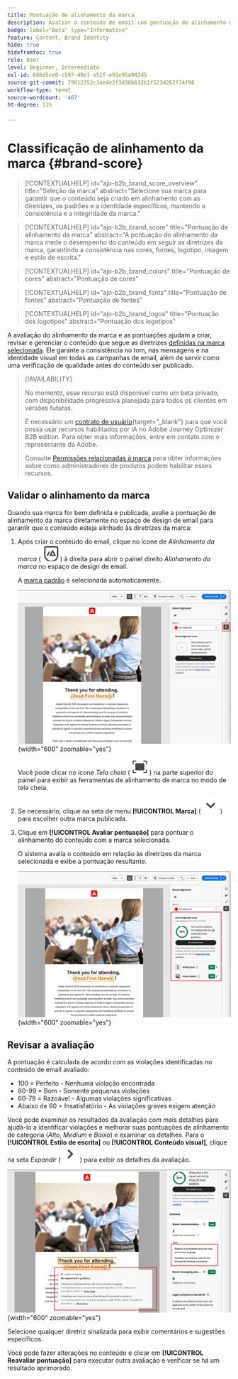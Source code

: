 ```yaml
---
title: Pontuação de alinhamento da marca
description: Avaliar o conteúdo de email com pontuação de alinhamento de marca - valide cores, fontes, logotipos e estilo de escrita em relação às diretrizes da marca no Journey Optimizer B2B edition.
badge: label="Beta" type="Informative"
feature: Content, Brand Identity
hide: true
hidefromtoc: true
role: User
level: Beginner, Intermediate
exl-id: 686d5ce0-c597-48e1-a51f-e91e95a942d5
source-git-commit: 79012352c3ae4e2f3d38b632b1f523d262f74f96
workflow-type: tm+mt
source-wordcount: '467'
ht-degree: 11%

---
```


# Classificação de alinhamento da marca {#brand-score}

>[!CONTEXTUALHELP]
>id="ajo-b2b_brand_score_overview"
>title="Seleção da marca"
>abstract="Selecione sua marca para garantir que o conteúdo seja criado em alinhamento com as diretrizes, os padrões e a identidade específicos, mantendo a consistência e a integridade da marca."

>[!CONTEXTUALHELP]
>id="ajo-b2b_brand_score"
>title="Pontuação de alinhamento da marca"
>abstract="A pontuação do alinhamento da marca mede o desempenho do conteúdo em seguir as diretrizes da marca, garantindo a consistência nas cores, fontes, logotipo, imagem e estilo de escrita."

>[!CONTEXTUALHELP]
>id="ajo-b2b_brand_colors"
>title="Pontuação de cores"
>abstract="Pontuação de cores"

>[!CONTEXTUALHELP]
>id="ajo-b2b_brand_fonts"
>title="Pontuação de fontes"
>abstract="Pontuação de fontes"

>[!CONTEXTUALHELP]
>id="ajo-b2b_brand_logos"
>title="Pontuação dos logotipos"
>abstract="Pontuação dos logotipos"

A avaliação do alinhamento da marca e as pontuações ajudam a criar, revisar e gerenciar o conteúdo que segue as diretrizes [definidas na marca selecionada](./brands-manage-create.md#brand-definitions). Ele garante a consistência no tom, nas mensagens e na identidade visual em todas as campanhas de email, além de servir como uma verificação de qualidade antes do conteúdo ser publicado.

>[!AVAILABILITY]
>
>No momento, esse recurso está disponível como um beta privado, com disponibilidade progressiva planejada para todos os clientes em versões futuras.
>
>É necessário um [contrato de usuário](https://www.adobe.com/legal/licenses-terms/adobe-dx-gen-ai-user-guidelines.html){target="_blank"} para que você possa usar recursos habilitados por IA no Adobe Journey Optimizer B2B edition. Para obter mais informações, entre em contato com o representante da Adobe.
>
>Consulte [Permissões relacionadas à marca](./brands-overview.md#brand-related-permissions) para obter informações sobre como administradores de produtos podem habilitar esses recursos.

## Validar o alinhamento da marca

Quando sua marca for bem definida e publicada, avalie a pontuação de alinhamento da marca diretamente no espaço de design de email para garantir que o conteúdo esteja alinhado às diretrizes da marca:

1. Após criar o conteúdo do email, clique no ícone de _Alinhamento da marca_ ( ![Ícone de alinhamento da marca](../assets/do-not-localize/icon-brand-compliance.svg) ) à direita para abrir o painel direito _Alinhamento da marca_ no espaço de design de email.

   A [marca padrão](./brands-manage-create.md#default-brand) é selecionada automaticamente.

   ![Acessar as ferramentas de alinhamento de marca](./assets/brands-alignment-sidebar.png){width="600" zoomable="yes"}

   Você pode clicar no ícone _Tela cheia_ ( ![Ícone de tela cheia](../assets/do-not-localize/icon-full-screen.svg) ) na parte superior do painel para exibir as ferramentas de alinhamento de marca no modo de tela cheia.

1. Se necessário, clique na seta de menu **[!UICONTROL Marca]** ( ![Seta para baixo](../assets/do-not-localize/icon-down-menu.svg) ) para escolher outra marca publicada.

1. Clique em **[!UICONTROL Avaliar pontuação]** para pontuar o alinhamento do conteúdo com a marca selecionada.

   O sistema avalia o conteúdo em relação às diretrizes da marca selecionada e exibe a pontuação resultante.

   ![Pontuação de avaliação do alinhamento da marca](./assets/brands-alignment-evaluation.png){width="600" zoomable="yes"}

## Revisar a avaliação

A pontuação é calculada de acordo com as violações identificadas no conteúdo de email avaliado:

* 100 = Perfeito - Nenhuma violação encontrada
* 80-99 = Bom - Somente pequenas violações
* 60-79 = Razoável - Algumas violações significativas
* Abaixo de 60 = Insatisfatório - As violações graves exigem atenção

Você pode examinar os resultados da avaliação com mais detalhes para ajudá-lo a identificar violações e melhorar suas pontuações de alinhamento de categoria (_Alto_, _Medium_ e _Baixo_) e examinar os detalhes. Para o **[!UICONTROL Estilo de escrita]** ou **[!UICONTROL Conteúdo visual]**, clique na seta _Expandir_ ( ![Expandir seta](../assets/do-not-localize/icon-expand-right.svg) ) para exibir os detalhes da avaliação.

![Detalhes da avaliação do alinhamento da marca](./assets/brands-alignment-evaluation-details.png){width="600" zoomable="yes"}

Selecione qualquer diretriz sinalizada para exibir comentários e sugestões específicos.

Você pode fazer alterações no conteúdo e clicar em **[!UICONTROL Reavaliar pontuação]** para executar outra avaliação e verificar se há um resultado aprimorado.
